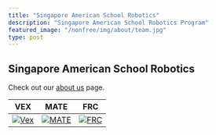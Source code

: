 ```yaml
---
title: "Singapore American School Robotics"
description: "Singapore American School Robotics Program"
featured_image: "/nonfree/img/about/team.jpg"
type: post
---
```


## Singapore American School Robotics

Check out our [about us](/about) page.



| VEX | MATE | FRC |
| --- | --- | --- |
| [![Vex](/img/vex/logo-circle.png)](/vex/) | [![MATE](/img/mate/logo-circle.png)](/mate/) | [![FRC](/img/frc/logo-circle.png)](/frc/) |